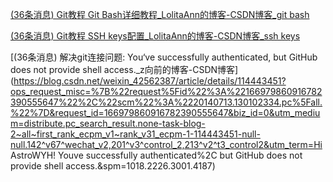 [(36条消息) Git教程 Git Bash详细教程_LolitaAnn的博客-CSDN博客_git bash](https://lolitasian.blog.csdn.net/article/details/79085301?spm=1001.2101.3001.6650.1&depth_1-utm_relevant_index=2)

[(36条消息) Git教程 SSH keys配置_LolitaAnn的博客-CSDN博客_ssh keys](https://blog.csdn.net/qq_36667170/article/details/79094257)

[(36条消息) 解决git连接问题: You‘ve successfully authenticated, but GitHub does not provide shell access._z向前的博客-CSDN博客](https://blog.csdn.net/weixin_42562387/article/details/114443451?ops_request_misc=%7B%22request%5Fid%22%3A%22166979860916782390555647%22%2C%22scm%22%3A%2220140713.130102334.pc%5Fall.%22%7D&request_id=166979860916782390555647&biz_id=0&utm_medium=distribute.pc_search_result.none-task-blog-2~all~first_rank_ecpm_v1~rank_v31_ecpm-1-114443451-null-null.142^v67^wechat_v2,201^v3^control_2,213^v2^t3_control2&utm_term=Hi AstroWYH! Youve successfully authenticated%2C but GitHub does not provide shell access.&spm=1018.2226.3001.4187)